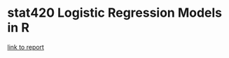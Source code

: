 # stat420 Logistic Regression Models in R   
[link to report](https://steve303.github.io/stat420_logisticRegModels/w10-hw-steven36.html)  

